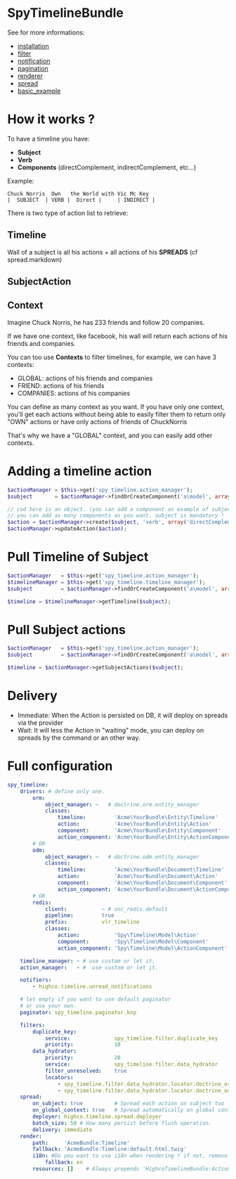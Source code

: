 SpyTimelineBundle
====================

See for more informations:

- [installation](https://github.com/stephpy/TimelineBundle/blob/master/Resources/doc/install.markdown)
- [filter](https://github.com/stephpy/TimelineBundle/blob/master/Resources/doc/filter.markdown)
- [notification](https://github.com/stephpy/TimelineBundle/blob/master/Resources/doc/notification.markdown)
- [pagination](https://github.com/stephpy/TimelineBundle/blob/master/Resources/doc/pagination.markdown)
- [renderer](https://github.com/stephpy/TimelineBundle/blob/master/Resources/doc/renderer.markdown)
- [spread](https://github.com/stephpy/TimelineBundle/blob/master/Resources/doc/spread.markdown)
- [basic_example](https://github.com/stephpy/TimelineBundle/blob/master/Resources/doc/basic_example.markdown)

# How it works ?

To have a timeline you have:

- **Subject**
- **Verb**
- **Components** (directComplement, indirectComplement, etc...)

Example:

    Chuck Norris  Own   the World with Vic Mc Key
    |  SUBJECT  | VERB |  Direct |     | INDIRECT |

There is two type of action list to retrieve:

## Timeline

Wall of a subject is all his actions + all actions of his **SPREADS** (cf spread.markdown)

## SubjectAction

## Context

Imagine Chuck Norris, he has 233 friends and follow 20 companies.

If we have one context, like facebook, his wall will return each actions of his friends and companies.

You can too use **Contexts** to filter timelines, for example, we can have 3 contexts:

* GLOBAL: actions of his friends and companies
* FRIEND: actions of his friends
* COMPANIES: actions of his companies

You can define as many context as you want.
If you have only one context, you'll get each actions without being able to easily filter them to return only "OWN" actions or have only actions of friends of ChuckNorris

That's why we have a "GLOBAL" context, and you can easily add other contexts.

# Adding a timeline action

```php
$actionManager = $this->get('spy_timeline.action_manager');
$subject       = $actionManager->findOrCreateComponent('a\model', array(1, 2));

// cod here is an object. (you can add a component as example of subject)
// you can add as many components as you want. subject is mandatory !
$action = $actionManager->create($subject, 'verb', array('directComplement' => $cod));
$actionManager->updateAction($action);
```

# Pull Timeline of Subject

```php
$actionManager   = $this->get('spy_timeline.action_manager');
$timelineManager = $this->get('spy_timeline.timeline_manager');
$subject         = $actionManager->findOrCreateComponent('a\model', array(1, 2));

$timeline = $timelineManager->getTimeline($subject);
```

# Pull Subject actions

```php
$actionManager   = $this->get('spy_timeline.action_manager');
$subject         = $actionManager->findOrCreateComponent('a\model', array(1, 2));

$timeline = $actionManager->getSubjectActions($subject);
```

# Delivery

- Immediate: When the Action is persisted on DB, it will deploy on spreads via the provider
- Wait:      It will less the Action in "waiting" mode, you can deploy on spreads by the command or an other way.

# Full configuration

```yaml
spy_timeline:
    drivers: # define only one.
        orm:
            object_manager: ~   # doctrine.orm.entity_manager
            classes:
                timeline:         'Acme\YourBundle\Entity\Timeline'
                action:           'Acme\YourBundle\Entity\Action'
                component:        'Acme\YourBundle\Entity\Component'
                action_component: 'Acme\YourBundle\Entity\ActionComponent'
        # OR
        odm:
            object_manager: ~   # doctrine.odm.entity_manager
            classes:
                timeline:         'Acme\YourBundle\Document\Timeline'
                action:           'Acme\YourBundle\Document\Action'
                component:        'Acme\YourBundle\Document\Component'
                action_component: 'Acme\YourBundle\Document\ActionComponent'
        # OR
        redis:
            client:           ~ # snc_redis.default
            pipeline:         true
            prefix:           vlr_timeline
            classes:
                action:           'Spy\Timeline\Model\Action'
                component:        'Spy\Timeline\Model\Component'
                action_component: 'Spy\Timeline\Model\ActionComponent'

    timeline_manager: ~ # use custom or let it.
    action_manager:   ~ #  use custom or let it.

    notifiers:
        - highco.timeline.unread_notifications

    # let empty if you want to use default paginator
    # or use your own.
    paginator: spy_timeline.paginator.knp

    filters:
        duplicate_key:
            service:              spy_timeline.filter.duplicate_key
            priority:             10
        data_hydrator:
            priority:             20
            service:              spy_timeline.filter.data_hydrator
            filter_unresolved:    true
            locators:
                - spy_timeline.filter.data_hydrator.locator.doctrine_orm
                - spy_timeline.filter.data_hydrator.locator.doctrine_odm
    spread:
        on_subject: true          # Spread each action on subject too
        on_global_context: true   # Spread automatically on global context
        deployer: highco.timeline.spread.deployer
        batch_size: 50 # How many persist before flush operation.
        delivery: immediate
    render:
        path:     'AcmeBundle:Timeline'
        fallback: 'AcmeBundle:Timeline:default.html.twig'
        i18n: #Do you want to use i18n when rendering ? if not, remove this node.
            fallback: en
        resources: []    # Always prepends 'HighcoTimelineBundle:Action:components.html.twig'
```
